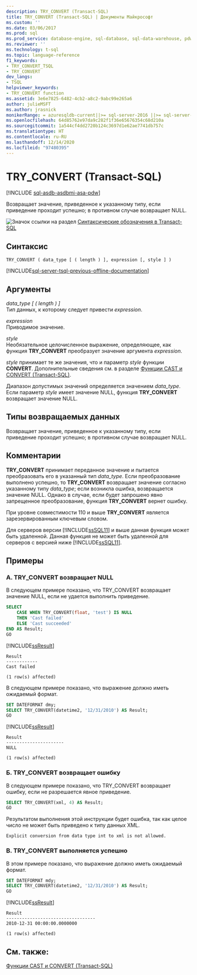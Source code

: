 ```yaml
---
description: TRY_CONVERT (Transact-SQL)
title: TRY_CONVERT (Transact-SQL) | Документы Майкрософт
ms.custom: ''
ms.date: 03/06/2017
ms.prod: sql
ms.prod_service: database-engine, sql-database, sql-data-warehouse, pdw
ms.reviewer: ''
ms.technology: t-sql
ms.topic: language-reference
f1_keywords:
- TRY_CONVERT_TSQL
- TRY_CONVERT
dev_langs:
- TSQL
helpviewer_keywords:
- TRY_CONVERT function
ms.assetid: 3e6e7825-6482-4cb2-a8c2-9abc99e265a6
author: julieMSFT
ms.author: jrasnick
monikerRange: = azuresqldb-current||>= sql-server-2016 ||>= sql-server-linux-2017||>= aps-pdw-2016||= azure-sqldw-latest
ms.openlocfilehash: 64d85762e97da9c282f1f36e65676354c68d210a
ms.sourcegitcommit: 1a544cf4dd2720b124c3697d1e62ae7741db757c
ms.translationtype: HT
ms.contentlocale: ru-RU
ms.lasthandoff: 12/14/2020
ms.locfileid: "97480395"
---
```

# <a name="try_convert-transact-sql"></a>TRY_CONVERT (Transact-SQL)
[!INCLUDE [sql-asdb-asdbmi-asa-pdw](../../includes/applies-to-version/sql-asdb-asdbmi-asa-pdw.md)]

  Возвращает значение, приведенное к указанному типу, если приведение проходит успешно; в противном случае возвращает NULL.  
  
 ![Значок ссылки на раздел](../../database-engine/configure-windows/media/topic-link.gif "Значок ссылки на раздел") [Синтаксические обозначения в Transact-SQL](../../t-sql/language-elements/transact-sql-syntax-conventions-transact-sql.md)  
  
## <a name="syntax"></a>Синтаксис  
  
```syntaxsql
TRY_CONVERT ( data_type [ ( length ) ], expression [, style ] )  
```  
  
[!INCLUDE[sql-server-tsql-previous-offline-documentation](../../includes/sql-server-tsql-previous-offline-documentation.md)]

## <a name="arguments"></a>Аргументы
 *data_type [ ( length ) ]*  
 Тип данных, к которому следует привести *expression*.  
  
 *expression*  
 Приводимое значение.  
  
 *style*  
 Необязательное целочисленное выражение, определяющее, как функция **TRY_CONVERT** преобразует значение аргумента *expression*.  
  
 *style* принимает те же значения, что и параметр *style* функции **CONVERT**. Дополнительные сведения см. в разделе [Функции CAST и CONVERT (Transact-SQL)](../../t-sql/functions/cast-and-convert-transact-sql.md).  
  
 Диапазон допустимых значений определяется значением *data_type*. Если параметр *style* имеет значение NULL, функция **TRY_CONVERT** возвращает значение NULL.  
  
## <a name="return-types"></a>Типы возвращаемых данных  
 Возвращает значение, приведенное к указанному типу, если приведение проходит успешно; в противном случае возвращает NULL.  
  
## <a name="remarks"></a>Комментарии  
 **TRY_CONVERT** принимает переданное значение и пытается преобразовать его в указанный тип *data_type*. Если преобразование выполнено успешно, то **TRY_CONVERT** возвращает значение согласно указанному типу *data_type*; если возникла ошибка, возвращается значение NULL. Однако в случае, если будет запрошено явно запрещенное преобразование, функция **TRY_CONVERT** вернет ошибку.  
  
 При уровне совместимости 110 и выше **TRY_CONVERT** является зарезервированным ключевым словом.  
  
 Для серверов версии [!INCLUDE[ssSQL11](../../includes/sssql11-md.md)] и выше данная функция может быть удаленной. Данная функция не может быть удаленной для серверов с версией ниже [!INCLUDE[ssSQL11](../../includes/sssql11-md.md)].  
  
## <a name="examples"></a>Примеры  
  
### <a name="a-try_convert-returns-null"></a>A. TRY_CONVERT возвращает NULL  
 В следующем примере показано, что TRY_CONVERT возвращает значение NULL, если не удается выполнить приведение.  
  
```sql  
SELECT   
    CASE WHEN TRY_CONVERT(float, 'test') IS NULL   
    THEN 'Cast failed'  
    ELSE 'Cast succeeded'  
END AS Result;  
GO  
```  
  
 [!INCLUDE[ssResult](../../includes/ssresult-md.md)]  
  
```  
Result  
------------  
Cast failed  
  
(1 row(s) affected)  
```  
  
 В следующем примере показано, что выражение должно иметь ожидаемый формат.  
  
```sql  
SET DATEFORMAT dmy;  
SELECT TRY_CONVERT(datetime2, '12/31/2010') AS Result;  
GO  
```  
  
 [!INCLUDE[ssResult](../../includes/ssresult-md.md)]  
  
```  
Result  
----------------------  
NULL  
  
(1 row(s) affected)  
```  
  
### <a name="b-try_convert-fails-with-an-error"></a>Б. TRY_CONVERT возвращает ошибку  
 В следующем примере показано, что TRY_CONVERT возвращает ошибку, если не разрешается явное приведение.  
  
```sql  
SELECT TRY_CONVERT(xml, 4) AS Result;  
GO  
```  
  
 Результатом выполнения этой инструкции будет ошибка, так как целое число не может быть приведено к типу данных XML.  
  
```  
Explicit conversion from data type int to xml is not allowed.  
```  
  
### <a name="c-try_convert-succeeds"></a>В. TRY_CONVERT выполняется успешно  
 В этом примере показано, что выражение должно иметь ожидаемый формат.  
  
```sql
SET DATEFORMAT mdy;  
SELECT TRY_CONVERT(datetime2, '12/31/2010') AS Result;  
GO  
```  
  
 [!INCLUDE[ssResult](../../includes/ssresult-md.md)]  
  
```  
Result  
----------------------------------  
2010-12-31 00:00:00.0000000  
  
(1 row(s) affected)  
```  
  
## <a name="see-also"></a>См. также:  
 [Функции CAST и CONVERT (Transact-SQL)](../../t-sql/functions/cast-and-convert-transact-sql.md)  
  
  
